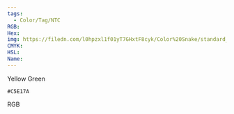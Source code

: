 ```yaml
---
tags:
  - Color/Tag/NTC
RGB:
Hex:
img: https://filedn.com/l0hpzxl1f01yT7GHxtF8cyk/Color%20Snake/standard_csv_to_svg//C5E17A.svg
CMYK:
HSL:
Name:
---
```

Yellow Green
```palette
#C5E17A
```
RGB
